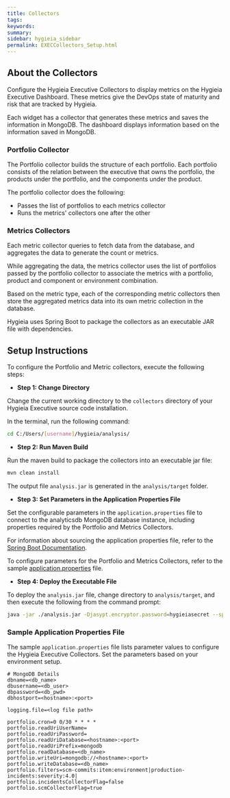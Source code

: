 ```yaml
---
title: Collectors
tags:
keywords:
summary:
sidebar: hygieia_sidebar
permalink: EXECCollectors_Setup.html
---
```


## About the Collectors
 
Configure the Hygieia Executive Collectors to display metrics on the Hygieia Executive Dashboard. These metrics give the DevOps state of maturity and risk that are tracked by Hygieia.

Each widget has a collector that generates these metrics and saves the information in MongoDB. The dashboard displays information based on the information saved in MongoDB.

### Portfolio Collector

The Portfolio collector builds the structure of each portfolio. Each portfolio consists of the relation between the executive that owns the portfolio, the products under the portfolio, and the components under the product.

The portfolio collector does the following:

- Passes the list of portfolios to each metrics collector
- Runs the metrics' collectors one after the other

### Metrics Collectors

Each metric collector queries to fetch data from the database, and aggregates the data to generate the count or metrics.

While aggregating the data, the metrics collector uses the list of portfolios passed by the portfolio collector to associate the metrics with a portfolio, product and component or environment combination.

Based on the metric type, each of the corresponding metric collectors then store the aggregated metrics data into its own metric collection in the database.

Hygieia uses Spring Boot to package the collectors as an executable JAR file with dependencies.

## Setup Instructions

To configure the Portfolio and Metric collectors, execute the following steps:

*   **Step 1: Change Directory**

Change the current working directory to the `collectors` directory of your Hygieia Executive source code installation.

In the terminal, run the following command:

```bash
cd C:/Users/[username]/hygieia/analysis/
```

*   **Step 2: Run Maven Build**

Run the maven build to package the collectors into an executable jar file:

```bash
mvn clean install
```

The output file `analysis.jar` is generated in the `analysis/target` folder.

*   **Step 3: Set Parameters in the Application Properties File**

Set the configurable parameters in the `application.properties` file to connect to the analyticsdb MongoDB database instance, including properties required by the Portfolio and Metrics Collectors.

For information about sourcing the application properties file, refer to the [Spring Boot Documentation](http://docs.spring.io/spring-boot/docs/current-SNAPSHOT/reference/htmlsingle/#boot-features-external-config-application-property-files).

To configure parameters for the Portfolio and Metrics Collectors, refer to the sample [application.properties](#sample-application-properties-file) file.

*   **Step 4: Deploy the Executable File**

To deploy the `analysis.jar` file, change directory to `analysis/target`, and then execute the following from the command prompt:

```bash
java -jar ./analysis.jar -Djasypt.encryptor.password=hygieiasecret --spring.config.location=[path to application.properties file]
```

### Sample Application Properties File

The sample `application.properties` file lists parameter values to configure the Hygieia Executive Collectors. Set the parameters based on your environment setup.

```properties
# MongoDB Details
dbname=<db_name>
dbusername=<db_user>
dbpassword=<db_pwd>
dbhostport=<hostname>:<port>

logging.file=<log file path>

portfolio.cron=0 0/30 * * * *
portfolio.readUriUserName=
portfolio.readUriPassword=
portfolio.readUriDatabase=<hostname>:<port>
portfolio.readUriPrefix=mongodb
portfolio.readDatabase=<db_name>
portfolio.writeUri=mongodb://<hostname>:<port>
portfolio.writeDatabase=<db_name>
portfolio.filters=scm-commits:item:environment|production-incidents:severity:4.0|
portfolio.incidentsCollectorFlag=false
portfolio.scmCollectorFlag=true
```	